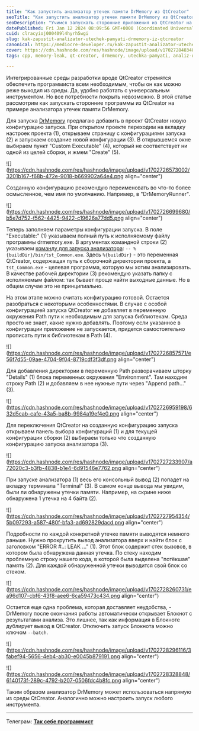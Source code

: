```yaml
---
title: "Как запустить анализатор утечек памяти DrMemory из QtCreator"
seoTitle: "Как запустить анализатор утечек памяти DrMemory из QtCreator"
seoDescription: "Учимся запускать сторонние приложения из QtCreator на примере DrMemory"
datePublished: Fri Jan 12 2024 08:09:56 GMT+0000 (Coordinated Universal Time)
cuid: clracyioj000409l4hyrh5wgi
slug: kak-zapustit-analizator-utechek-pamyati-drmemory-iz-qtcreator
canonical: https://mediocre-developer.ru/kak-zapustit-analizator-utechek-pamyati-drmemory-iz-qtcreator
cover: https://cdn.hashnode.com/res/hashnode/image/upload/v1702728483483/05fea436-d05f-41f1-87fc-c23e09a997da.png
tags: cpp, memory-leak, qt-creator, drmemory, utechka-pamyati, analiz-utechek-pamyati

---
```


Интегрированные среды разработки вроде QtCreator стремятся обеспечить программиста всем необходимым, чтобы он как можно реже выходил из среды. Да, удобно работать с универсальным инструментом. Но все потребности покрыть невозможно. В этой статье рассмотрим как запускать сторонние программы из QtCreator на примере анализатора утечек памяти DrMemory.

Для запуска [DrMemory](https://drmemory.org/) предлагаю добавить в проект QtCreator новую конфигурацию запуска. При открытом проекте переходим на вкладку настроек проекта (1), открываем страницу с конфигурациями запуска (2) и запускаем создание новой конфигурации (3). В открывшемся окне выбираем пункт "Custom Executable" (4), который не соответствует ни одной из целей сборки, и жмем "Create" (5).

![](https://cdn.hashnode.com/res/hashnode/image/upload/v1702726573002/3201b167-f68b-472e-9018-b669902a64e4.png align="center")

Созданную конфигурацию рекомендую переименовать во что-то более осмысленное, чем имя по умолчанию. Например, в "DrMemoryRunner".

![](https://cdn.hashnode.com/res/hashnode/image/upload/v1702726699680/b5e7d752-f562-4425-9422-c19626a77dd5.png align="center")

Теперь заполняем параметры конфигурации запуска. В поле "Executable:" (1) указываем полный путь к исполняемому файлу программы drmemory.exe. В аргументах командной строки (2) указываем [команду для запуска анализатора](https://drmemory.org/page_running.html#sec_invocation): `-- %{buildDir}/bin/tst_Common.exe`. Здесь `%{buildDir}` - это переменная QtCreator, содержащая путь к сборочной директории проекта, а `tst_Common.exe` - целевая программа, которую мы хотим анализировать. В качестве рабочей директории (3) рекомендую указать папку с исполняемым файлом: так бывает проще найти выходные данные. Но в общем случае это не принципиально.

На этом этапе можно считать конфигурацию готовой. Остается разобраться с некоторыми особенностями. В случае с особой конфигурацией запуска QtCreator не добавляет в переменную окружения Path пути к необходимым для запуска библиотекам. Среда просто не знает, какие нужно добавлять. Поэтому если указанное в конфигурации приложение не запускается, придется самостоятельно прописать пути к библиотекам в Path (4).

![](https://cdn.hashnode.com/res/hashnode/image/upload/v1702726857571/e56f7d55-09ae-4704-9f04-8719cdf3f3df.png align="center")

Для добавления директории в переменную Path разворачиваем шторку "Details" (1) блока переменных окружения "Environment". Там находим строку Path (2) и добавляем в нее нужные пути через "Append path..." (3).

![](https://cdn.hashnode.com/res/hashnode/image/upload/v1702726959198/632d5cab-cafe-43a5-ba8b-9984a19ef4e0.png align="center")

Для переключения QtCreator на созданную конфигурацию запуска открываем панель выбора конфигураций (1) и для текущей конфигурации сборки (2) выбираем только что созданную конфигурацию запуска анализатора (3).

![](https://cdn.hashnode.com/res/hashnode/image/upload/v1702727233907/a72020c3-b3fb-4838-b1e4-6d91546e7762.png align="center")

При запуске анализатора (1) весь его консольный вывод (2) попадет на вкладку терминала "Terminal" (3). В самом конце вывода мы увидим, были ли обнаружены утечки памяти. Например, на скрине ниже обнаружена 1 утечка на 4 байта (2).

![](https://cdn.hashnode.com/res/hashnode/image/upload/v1702727954354/5b097293-a587-480f-bfa3-ad692829dacd.png align="center")

Подробности по каждой конкретной утечке памяти выводятся немного раньше. Нужно прокрутить вывод анализатора вверх и найти блок с заголовком "ERROR #..: LEAK ..." (1). Этот блок содержит стек вызовов, в котором была обнаружена данная утечка. По стеку находим проблемную строку нашего кода, в которой была выделена "потёкшая" память (2). Для каждой обнаруженной утечки выводится свой блок со стеком.

![](https://cdn.hashnode.com/res/hashnode/image/upload/v1702728260731/ea96d107-cbf6-43f8-aee6-6ca59473c434.png align="center")

Остается еще одна проблема, которая доставляет неудобства, - DrMemory после окончания работы автоматически открывает Блокнот с результатами анализа. Это лишнее, так как информация в Блокноте дублирует вывод в QtCreator. Отключить запуск Блокнота можно ключом `--batch`.

![](https://cdn.hashnode.com/res/hashnode/image/upload/v1702728296116/3fabef94-5656-4eb4-ab30-e0045b879191.png align="center")

![](https://cdn.hashnode.com/res/hashnode/image/upload/v1702728328848/6140173f-289c-4792-b207-0506fdc4b8fc.png align="center")

Таким образом анализатор DrMemory может использоваться напрямую из среды QtCreator. Аналогично можно настроить запуск любого инструмента.

---

Телеграм: [**Так себе программист**](https://t.me/mediocre_developer)